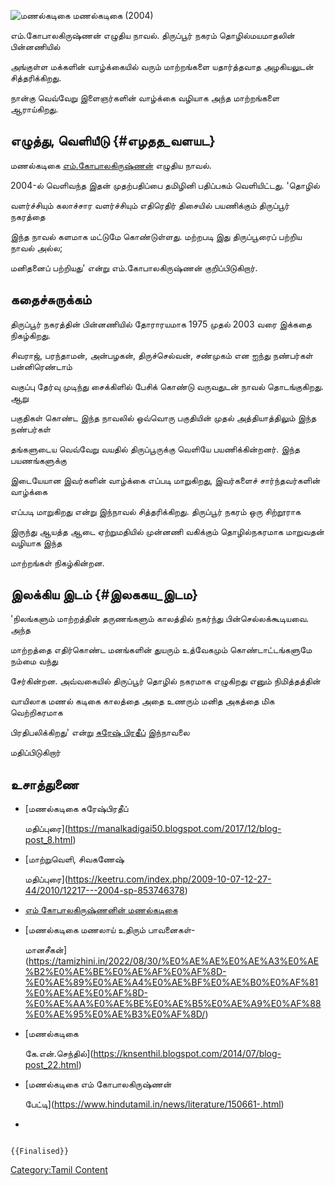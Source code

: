 ![மணல்கடிகை](Manal-kadigai_FrontImage_558.jpg "மணல்கடிகை") மணல்கடிகை (2004)
எம்.கோபாலகிருஷ்ணன் எழுதிய நாவல். திருப்பூர் நகரம் தொழில்மயமாதலின் பின்னணியில்
அங்குள்ள மக்களின் வாழ்க்கையில் வரும் மாற்றங்களை யதார்த்தவாத அழகியலுடன் சித்தரிக்கிறது.
நான்கு வெவ்வேறு இளைஞர்களின் வாழ்க்கை வழியாக அந்த மாற்றங்களை ஆராய்கிறது.

## எழுத்து, வெளியீடு {#எழதத_வளயட}

மணல்கடிகை [எம்.கோபாலகிருஷ்ணன்](எம்.கோபாலகிருஷ்ணன் "wikilink") எழுதிய நாவல்.
2004-ல் வெளிவந்த இதன் முதற்பதிப்பை தமிழினி பதிப்பகம் வெளியிட்டது. \'தொழில்
வளர்ச்சியும் கலாச்சார வளர்ச்சியும் எதிரெதிர் திசையில் பயணிக்கும் திருப்பூர் நகரத்தை
இந்த நாவல் களமாக மட்டுமே கொண்டுள்ளது. மற்றபடி இது திருப்பூரைப் பற்றிய நாவல் அல்ல;
மனிதனைப் பற்றியது\' என்று எம்.கோபாலகிருஷ்ணன் குறிப்பிடுகிறார்.

## கதைச்சுருக்கம்

திருப்பூர் நகரத்தின் பின்னணியில் தோராரயமாக 1975 முதல் 2003 வரை இக்கதை நிகழ்கிறது.
சிவராஜ், பரந்தாமன், அன்பழகன், திருச்செல்வன், சண்முகம் என ஐந்து நண்பர்கள் பன்னிரெண்டாம்
வகுப்பு தேர்வு முடிந்து சைக்கிளில் பேசிக் கொண்டு வருவதுடன் நாவல் தொடங்குகிறது. ஆறு
பகுதிகள் கொண்ட இந்த நாவலில் ஒவ்வொரு பகுதியின் முதல் அத்தியாத்திலும் இந்த நண்பர்கள்
தங்களுடைய வெவ்வேறு வயதில் திருப்பூருக்கு வெளியே பயணிக்கின்றனர். இந்த பயணங்களுக்கு
இடையேயான இவர்களின் வாழ்க்கை எப்படி மாறுகிறது, இவர்களைச் சார்ந்தவர்களின் வாழ்க்கை
எப்படி மாறுகிறது என்று இந்நாவல் சித்தரிக்கிறது. திருப்பூர் நகரம் ஒரு சிற்றூராக
இருந்து ஆயத்த ஆடை ஏற்றுமதியில் முன்னணி வகிக்கும் தொழில்நகரமாக மாறுவதன் வழியாக இந்த
மாற்றங்கள் நிகழ்கின்றன.

## இலக்கிய இடம் {#இலககய_இடம}

\'நிலங்களும் மாற்றத்தின் தருணங்களும் காலத்தில் நகர்ந்து பின்செல்லக்கூடியவை. அந்த
மாற்றத்தை எதிர்கொண்ட மனங்களின் துயரும் உத்வேகமும் கொண்டாட்டங்களுமே நம்மை வந்து
சேர்கின்றன. அவ்வகையில் திருப்பூர் தொழில் நகரமாக எழுகிறது எனும் நிமித்தத்தின்
வாயிலாக மணல் கடிகை காலத்தை அதை உணரும் மனித அகத்தை மிக வெற்றிகரமாக
பிரதிபலிக்கிறது\' என்று [சுரேஷ் பிரதீப்](சுரேஷ்_பிரதீப் "wikilink") இந்நாவலை
மதிப்பிடுகிறார்

## உசாத்துணை

-   [மணல்கடிகை சுரேஷ்பிரதீப்
    மதிப்புரை](https://manalkadigai50.blogspot.com/2017/12/blog-post_8.html)
-   [மாற்றுவெளி, சிவகணேஷ்
    மதிப்புரை](https://keetru.com/index.php/2009-10-07-12-27-44/2010/12217---2004-sp-853746378)
-   [எம் கோபாலகிருஷ்ணனின் மணல்கடிகை](https://www.jeyamohan.in/104900/)
-   [மணல்கடிகை மணலாய் உதிரும் பாவனைகள்-
    மானசீகன்](https://tamizhini.in/2022/08/30/%E0%AE%AE%E0%AE%A3%E0%AE%B2%E0%AE%BE%E0%AE%AF%E0%AF%8D-%E0%AE%89%E0%AE%A4%E0%AE%BF%E0%AE%B0%E0%AF%81%E0%AE%AE%E0%AF%8D-%E0%AE%AA%E0%AE%BE%E0%AE%B5%E0%AE%A9%E0%AF%88%E0%AE%95%E0%AE%B3%E0%AF%8D/)
-   [மணல்கடிகை
    கே.என்.செந்தில்](https://knsenthil.blogspot.com/2014/07/blog-post_22.html)
-   [மணல்கடிகை எம் கோபாலகிருஷ்ணன்
    பேட்டி](https://www.hindutamil.in/news/literature/150661-.html)
-   

```{=mediawiki}
{{Finalised}}
```
[Category:Tamil Content](Category:Tamil_Content "wikilink")
